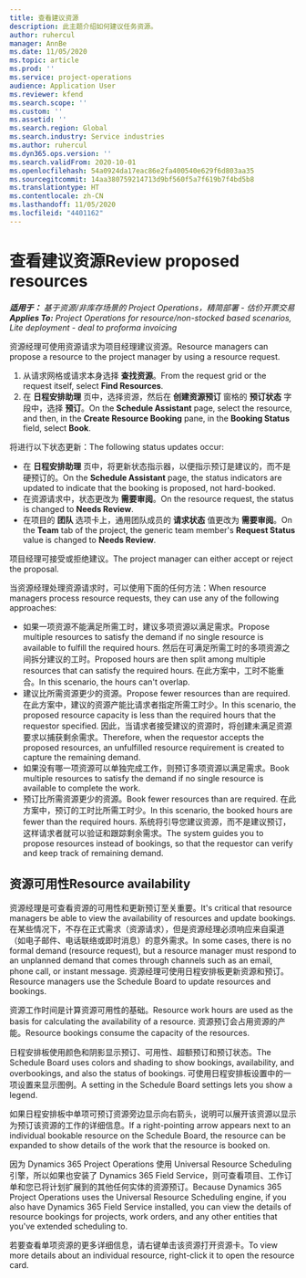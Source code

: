 ```yaml
---
title: 查看建议资源
description: 此主题介绍如何建议任务资源。
author: ruhercul
manager: AnnBe
ms.date: 11/05/2020
ms.topic: article
ms.prod: ''
ms.service: project-operations
audience: Application User
ms.reviewer: kfend
ms.search.scope: ''
ms.custom: ''
ms.assetid: ''
ms.search.region: Global
ms.search.industry: Service industries
ms.author: ruhercul
ms.dyn365.ops.version: ''
ms.search.validFrom: 2020-10-01
ms.openlocfilehash: 54a0924da17eac86e2fa400540e629f6d803aa35
ms.sourcegitcommit: 14aa380759214713d9bf560f5a7f619b7f4bd5b8
ms.translationtype: HT
ms.contentlocale: zh-CN
ms.lasthandoff: 11/05/2020
ms.locfileid: "4401162"
---
```

# <a name="review-proposed-resources"></a><span data-ttu-id="4f0ae-103">查看建议资源</span><span class="sxs-lookup"><span data-stu-id="4f0ae-103">Review proposed resources</span></span>

<span data-ttu-id="4f0ae-104">_**适用于：** 基于资源/非库存场景的 Project Operations，精简部署 - 估价开票交易_</span><span class="sxs-lookup"><span data-stu-id="4f0ae-104">_**Applies To:** Project Operations for resource/non-stocked based scenarios, Lite deployment - deal to proforma invoicing_</span></span>

<span data-ttu-id="4f0ae-105">资源经理可使用资源请求为项目经理建议资源。</span><span class="sxs-lookup"><span data-stu-id="4f0ae-105">Resource managers can propose a resource to the project manager by using a resource request.</span></span>

1. <span data-ttu-id="4f0ae-106">从请求网格或请求本身选择 **查找资源**。</span><span class="sxs-lookup"><span data-stu-id="4f0ae-106">From the request grid or the request itself, select **Find Resources**.</span></span>
2. <span data-ttu-id="4f0ae-107">在 **日程安排助理** 页中，选择资源，然后在 **创建资源预订** 窗格的 **预订状态** 字段中，选择 **预订**。</span><span class="sxs-lookup"><span data-stu-id="4f0ae-107">On the **Schedule Assistant** page, select the resource, and then, in the **Create Resource Booking** pane, in the **Booking Status** field, select **Book**.</span></span>

<span data-ttu-id="4f0ae-108">将进行以下状态更新：</span><span class="sxs-lookup"><span data-stu-id="4f0ae-108">The following status updates occur:</span></span>

- <span data-ttu-id="4f0ae-109">在 **日程安排助理** 页中，将更新状态指示器，以便指示预订是建议的，而不是硬预订的。</span><span class="sxs-lookup"><span data-stu-id="4f0ae-109">On the **Schedule Assistant** page, the status indicators are updated to indicate that the booking is proposed, not hard-booked.</span></span>
- <span data-ttu-id="4f0ae-110">在资源请求中，状态更改为 **需要审阅**。</span><span class="sxs-lookup"><span data-stu-id="4f0ae-110">On the resource request, the status is changed to **Needs Review**.</span></span>
- <span data-ttu-id="4f0ae-111">在项目的 **团队** 选项卡上，通用团队成员的 **请求状态** 值更改为 **需要审阅**。</span><span class="sxs-lookup"><span data-stu-id="4f0ae-111">On the **Team** tab of the project, the generic team member's **Request Status** value is changed to **Needs Review**.</span></span>

<span data-ttu-id="4f0ae-112">项目经理可接受或拒绝建议。</span><span class="sxs-lookup"><span data-stu-id="4f0ae-112">The project manager can either accept or reject the proposal.</span></span>

<span data-ttu-id="4f0ae-113">当资源经理处理资源请求时，可以使用下面的任何方法：</span><span class="sxs-lookup"><span data-stu-id="4f0ae-113">When resource managers process resource requests, they can use any of the following approaches:</span></span>

- <span data-ttu-id="4f0ae-114">如果一项资源不能满足所需工时，建议多项资源以满足需求。</span><span class="sxs-lookup"><span data-stu-id="4f0ae-114">Propose multiple resources to satisfy the demand if no single resource is available to fulfill the required hours.</span></span> <span data-ttu-id="4f0ae-115">然后在可满足所需工时的多项资源之间拆分建议的工时。</span><span class="sxs-lookup"><span data-stu-id="4f0ae-115">Proposed hours are then split among multiple resources that can satisfy the required hours.</span></span> <span data-ttu-id="4f0ae-116">在此方案中，工时不能重合。</span><span class="sxs-lookup"><span data-stu-id="4f0ae-116">In this scenario, the hours can't overlap.</span></span>
- <span data-ttu-id="4f0ae-117">建议比所需资源更少的资源。</span><span class="sxs-lookup"><span data-stu-id="4f0ae-117">Propose fewer resources than are required.</span></span> <span data-ttu-id="4f0ae-118">在此方案中，建议的资源产能比请求者指定所需工时少。</span><span class="sxs-lookup"><span data-stu-id="4f0ae-118">In this scenario, the proposed resource capacity is less than the required hours that the requestor specified.</span></span> <span data-ttu-id="4f0ae-119">因此，当请求者接受建议的资源时，将创建未满足资源要求以捕获剩余需求。</span><span class="sxs-lookup"><span data-stu-id="4f0ae-119">Therefore, when the requestor accepts the proposed resources, an unfulfilled resource requirement is created to capture the remaining demand.</span></span>
- <span data-ttu-id="4f0ae-120">如果没有哪一项资源可以单独完成工作，则预订多项资源以满足需求。</span><span class="sxs-lookup"><span data-stu-id="4f0ae-120">Book multiple resources to satisfy the demand if no single resource is available to complete the work.</span></span>
- <span data-ttu-id="4f0ae-121">预订比所需资源更少的资源。</span><span class="sxs-lookup"><span data-stu-id="4f0ae-121">Book fewer resources than are required.</span></span> <span data-ttu-id="4f0ae-122">在此方案中，预订的工时比所需工时少。</span><span class="sxs-lookup"><span data-stu-id="4f0ae-122">In this scenario, the booked hours are fewer than the required hours.</span></span> <span data-ttu-id="4f0ae-123">系统将引导您建议资源，而不是建议预订，这样请求者就可以验证和跟踪剩余需求。</span><span class="sxs-lookup"><span data-stu-id="4f0ae-123">The system guides you to propose resources instead of bookings, so that the requestor can verify and keep track of remaining demand.</span></span>

## <a name="resource-availability"></a><span data-ttu-id="4f0ae-124">资源可用性</span><span class="sxs-lookup"><span data-stu-id="4f0ae-124">Resource availability</span></span>

<span data-ttu-id="4f0ae-125">资源经理是可查看资源的可用性和更新预订至关重要。</span><span class="sxs-lookup"><span data-stu-id="4f0ae-125">It's critical that resource managers be able to view the availability of resources and update bookings.</span></span> <span data-ttu-id="4f0ae-126">在某些情况下，不存在正式需求（资源请求），但是资源经理必须响应来自渠道（如电子邮件、电话联络或即时消息）的意外需求。</span><span class="sxs-lookup"><span data-stu-id="4f0ae-126">In some cases, there is no formal demand (resource request), but a resource manager must respond to an unplanned demand that comes through channels such as an email, phone call, or instant message.</span></span> <span data-ttu-id="4f0ae-127">资源经理可使用日程安排板更新资源和预订。</span><span class="sxs-lookup"><span data-stu-id="4f0ae-127">Resource managers use the Schedule Board to update resources and bookings.</span></span>

<span data-ttu-id="4f0ae-128">资源工作时间是计算资源可用性的基础。</span><span class="sxs-lookup"><span data-stu-id="4f0ae-128">Resource work hours are used as the basis for calculating the availability of a resource.</span></span> <span data-ttu-id="4f0ae-129">资源预订会占用资源的产能。</span><span class="sxs-lookup"><span data-stu-id="4f0ae-129">Resource bookings consume the capacity of the resources.</span></span>

<span data-ttu-id="4f0ae-130">日程安排板使用颜色和阴影显示预订、可用性、超额预订和预订状态。</span><span class="sxs-lookup"><span data-stu-id="4f0ae-130">The Schedule Board uses colors and shading to show bookings, availability, and overbookings, and also the status of bookings.</span></span> <span data-ttu-id="4f0ae-131">可使用日程安排板设置中的一项设置来显示图例。</span><span class="sxs-lookup"><span data-stu-id="4f0ae-131">A setting in the Schedule Board settings lets you show a legend.</span></span>

<span data-ttu-id="4f0ae-132">如果日程安排板中单项可预订资源旁边显示向右箭头，说明可以展开该资源以显示为预订该资源的工作的详细信息。</span><span class="sxs-lookup"><span data-stu-id="4f0ae-132">If a right-pointing arrow appears next to an individual bookable resource on the Schedule Board, the resource can be expanded to show details of the work that the resource is booked on.</span></span>

<span data-ttu-id="4f0ae-133">因为 Dynamics 365 Project Operations 使用 Universal Resource Scheduling 引擎，所以如果也安装了 Dynamics 365 Field Service，则可查看项目、工作订单和您已将计划扩展到的其他任何实体的资源预订。</span><span class="sxs-lookup"><span data-stu-id="4f0ae-133">Because Dynamics 365 Project Operations uses the Universal Resource Scheduling engine, if you also have Dynamics 365 Field Service installed, you can view the details of resource bookings for projects, work orders, and any other entities that you've extended scheduling to.</span></span>

<span data-ttu-id="4f0ae-134">若要查看单项资源的更多详细信息，请右键单击该资源打开资源卡。</span><span class="sxs-lookup"><span data-stu-id="4f0ae-134">To view more details about an individual resource, right-click it to open the resource card.</span></span>

